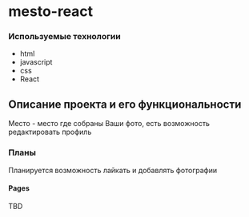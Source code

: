 # mesto-react

### Используемые технологии
* html
* javascript
* css
* React

## Описание проекта и его функциональности
Место - место где собраны Ваши фото, есть возможность редактировать профиль


### Планы
Планируется возможность лайкать и добавлять фотографии

#### Pages
TBD
